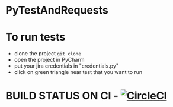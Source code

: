 # PyTestAndRequests

# To run tests
* clone the project 
```git clone```
* open the project in PyCharm
* put your jira credentials in "credentials.py"
* click on green triangle near test that you want to run

# BUILD STATUS ON CI - [![CircleCI](https://circleci.com/gh/archick12/PyTestAndRequests.svg?style=svg)](https://circleci.com/gh/archick12/PyTestAndRequests)
